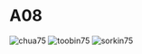 # A08
![chua75](https://user-images.githubusercontent.com/78096329/112690320-f347db80-8e51-11eb-8bf5-53b338d6fe01.jpg)
![toobin75](https://user-images.githubusercontent.com/78096329/112690763-b9c3a000-8e52-11eb-95c3-e7de556ebf39.jpg)
![sorkin75](https://user-images.githubusercontent.com/78096329/112706933-f22ca380-8e7d-11eb-913a-253503cd6e26.jpg)


